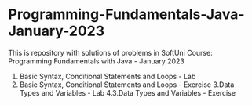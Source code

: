 # Programming-Fundamentals-Java-January-2023
This is repository with solutions of problems in SoftUni Course: Programming Fundamentals with Java - January 2023
1. Basic Syntax, Conditional Statements and Loops - Lab
2. Basic Syntax, Conditional Statements and Loops - Exercise
3.Data Types and Variables - Lab
4.3.Data Types and Variables - Exercise
